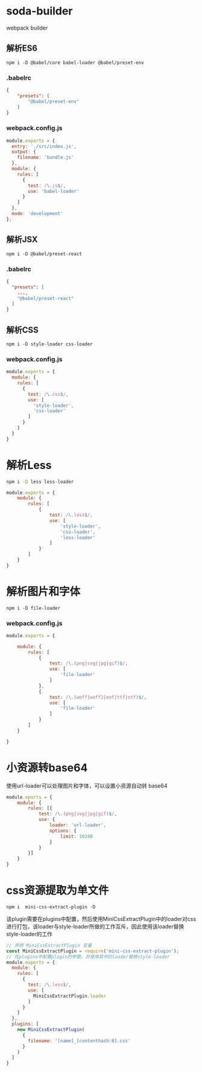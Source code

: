 # soda-builder
webpack builder
## 解析ES6
`npm i -D @babel/core babel-loader @babel/preset-env`
### .babelrc
``` json
{
    "presets": [
        "@babel/preset-env"
    ]
}
```
### webpack.config.js
``` javascript
module.exports = {
  entry: './src/index.js',
  output: {
    filename: 'bundle.js'
  },
  module: {
    rules: [
      {
        test: /\.js$/,
        use: 'babel-loader'
      }
    ]
  },
  mode: 'development'
};
```
## 解析JSX
`npm i -D @babel/preset-react`

### .babelrc
``` json
{
  "presets": [
    ...,
    "@babel/preset-react"
  ]
}
```
## 解析CSS
`npm i -D style-loader css-loader`

### webpack.config.js
``` javascript
module.exports = {
  module: {
    rules: [
      {
        test: /\.css$/,
        use: [
          'style-loader',
          'css-loader'
        ]
      }
    ]
  }
}
```
# 解析Less
``` bash
npm i -D less less-loader
```
``` javascript
module.exports = {
    module: {
        rules: [
            {
                test: /\.less$/,
                use: [
                    'style-loader',
                    'css-loader',
                    'less-loader'
                ]
            }
        ]
    }
}
```

# 解析图片和字体
`npm i -D file-loader` 

### webpack.config.js

``` javascript
module.exports = {

    module: {
        rules: [
            {
                test: /\.(png|svg|jpg|gif)$/,
                use: [
                    'file-loader'
                ]
            },
            {
                test: /\.(woff|woff2|eof|ttf|otf)$/,
                use: [
                    'file-loader'
                ]
            }
        ]
    }

}
```
# 小资源转base64
使用url-loader可以处理图片和字体，可以设置小资源自动转 base64

``` javascript
module.eports = {
    module: {
        rules: [{
            test: /\.(png|svg|jpg|gif)$/,
            use: {
                loader: 'url-loader',
                options: {
                    limit: 10240
                }
            }
        }]
    }
}
```
# css资源提取为单文件
`npm i  mini-css-extract-plugin -D`

该plugin需要在plugins中配置，然后使用MiniCssExtractPlugin中的loader对css进行打包，该loader与style-loader所做的工作互斥，因此使用该loader替换style-loader的工作

``` javascript
// 声明 MiniCssExtractPlugin 变量
const MiniCssExtractPlugin = require('mini-css-extract-plugin');
// 在plugins中配置plugin的参数，并使用其中的loader替换style-loader
module.exports = {
  module: {
    rules: [
      {
        test: /\.less$/,
        use: [
          MiniCssExtractPlugin.loader
        ]
      }
    ]
  },
  plugins: [
    new MiniCssExtractPlugin(
      {
        filename: '[name]_[contenthash:8].css'
      }
    )
  ]
}
```
